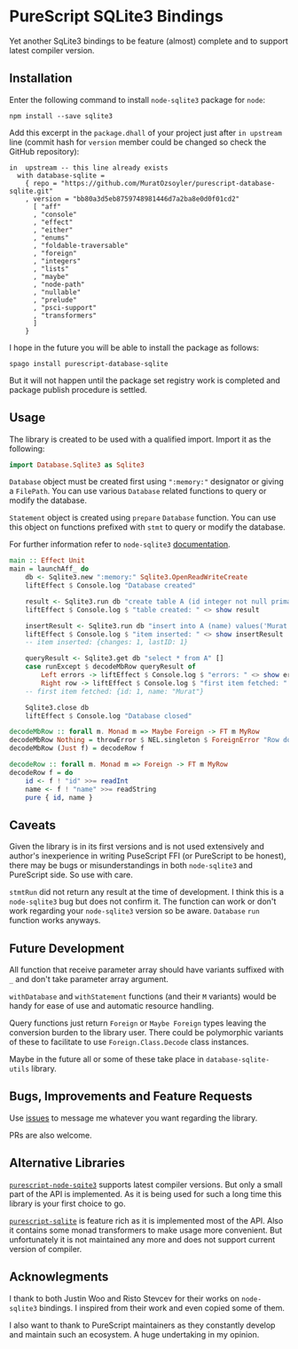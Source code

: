 # PureScript SQLite3 Bindings

Yet another SqLite3 bindings to be feature (almost) complete and to support latest compiler version.

## Installation

Enter the following command to install `node-sqlite3` package for `node`:

    npm install --save sqlite3

Add this excerpt in the `package.dhall` of your project just after `in upstream` line (commit hash for `version` member could be changed so check the GitHub repository):
```dhall
in  upstream -- this line already exists
  with database-sqlite =
    { repo = "https://github.com/MuratOzsoyler/purescript-database-sqlite.git"
    , version = "bb80a3d5eb8759748981446d7a2ba8e0d0f01cd2"
      [ "aff"
      , "console"
      , "effect"
      , "either"
      , "enums"
      , "foldable-traversable"
      , "foreign"
      , "integers"
      , "lists"
      , "maybe"
      , "node-path"
      , "nullable"
      , "prelude"
      , "psci-support"
      , "transformers"
      ]
    }
```

I hope in the future you will be able to install the package as follows:

    spago install purescript-database-sqlite

But it will not happen until the package set registry work is completed and package publish procedure is settled.

## Usage

The library is created to be used with a qualified import. Import it as the following:

```purescript
import Database.Sqlite3 as Sqlite3
```

`Database` object must be created first using `":memory:"` designator or giving a `FilePath`. You can use various `Database` related functions to query or modify the database.    

`Statement` object is created using `prepare` `Database` function. You can use this object on functions prefixed with `stmt` to query or modify the database.

For further information refer to `node-sqlite3` [documentation](https://github.com/mapbox/node-sqlite3/wiki). 

```purescript
main :: Effect Unit
main = launchAff_ do
    db <- Sqlite3.new ":memory:" Sqlite3.OpenReadWriteCreate
    liftEffect $ Console.log "Database created"

    result <- Sqlite3.run db "create table A (id integer not null primary key autoincrement, name varchar(30) not null)" []
    liftEffect $ Console.log $ "table created: " <> show result

    insertResult <- Sqlite3.run db "insert into A (name) values('Murat')" []
    liftEffect $ Console.log $ "item inserted: " <> show insertResult
    -- item inserted: {changes: 1, lastID: 1}

    queryResult <- Sqlite3.get db "select * from A" []
    case runExcept $ decodeMbRow queryResult of
        Left errors -> liftEffect $ Console.log $ "errors: " <> show errors -- map renderForeignError errors
        Right row -> liftEffect $ Console.log $ "first item fetched: " <> show row
    -- first item fetched: {id: 1, name: "Murat"}

    Sqlite3.close db
    liftEffect $ Console.log "Database closed"

decodeMbRow :: forall m. Monad m => Maybe Foreign -> FT m MyRow
decodeMbRow Nothing = throwError $ NEL.singleton $ ForeignError "Row does not exist"
decodeMbRow (Just f) = decodeRow f

decodeRow :: forall m. Monad m => Foreign -> FT m MyRow
decodeRow f = do
    id <- f ! "id" >>= readInt
    name <- f ! "name" >>= readString
    pure { id, name }
```

## Caveats

Given the library is in its first versions and is not used extensively and author's inexperience in writing PuseScript FFI (or PureScript to be honest), there may be bugs or misunderstandings in both `node-sqlite3` and PureScript side. So use with care. 

`stmtRun` did not return any result at the time of development. I think this is a `node-sqlite3` bug but does not confirm it. The function can work or don't work regarding your `node-sqlite3` version so be aware. `Database` `run` function works anyways.

## Future Development

All function that receive parameter array should have variants suffixed with `_` and don't take parameter array argument.

`withDatabase` and `withStatement` functions (and their `M` variants) would be handy for ease of use and automatic resource handling.

Query functions just return `Foreign` or `Maybe Foreign` types leaving the conversion burden to the library user. There could be polymorphic variants of these to facilitate to use `Foreign.Class.Decode` class instances.

Maybe in the future all or some of these take place in `database-sqlite-utils` library.


## Bugs, Improvements and Feature Requests

Use [issues](https://github.com/MuratOzsoyler/purescript-database-sqlite/issues) to message me whatever you want regarding the library.

PRs are also welcome.

## Alternative Libraries

[`purescript-node-sqite3`](https://pursuit.purescript.org/packages/purescript-sqlite/3.0.0) supports latest compiler versions. But only a small part of the API is implemented. As it is being used for such a long time this library is your first choice to go.

[`purescript-sqlite`](https://pursuit.purescript.org/packages/purescript-node-sqlite3/6.0.0) is feature rich as it is implemented most of the API. Also it contains some monad transformers to make usage more convenient. But unfortunately it is not maintained any more and does not support current version of compiler.

## Acknowlegments

I thank to both Justin Woo and Risto Stevcev for their works on `node-sqlite3` bindings. I inspired from their work and even copied some of them.

I also want to thank to PureScript maintainers as they constantly develop and maintain such an ecosystem. A huge undertaking in my opinion.

